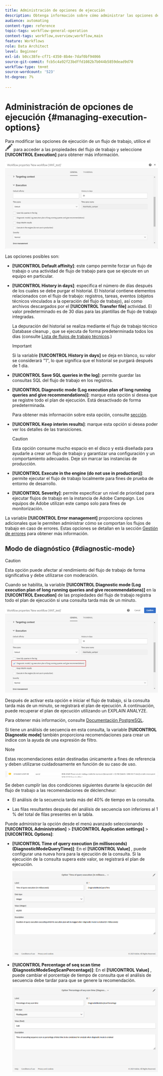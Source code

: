 ```yaml
---
title: Administración de opciones de ejecución
description: Obtenga información sobre cómo administrar las opciones de ejecución de flujos de trabajo.
audience: automating
content-type: reference
topic-tags: workflow-general-operation
context-tags: workflow,overview;workflow,main
feature: Workflows
role: Data Architect
level: Beginner
exl-id: b0cc38fe-cf71-4350-8b4e-7daf0bf94066
source-git-commit: fcb5c4a92f23bdffd1082b7b044b5859dead9d70
workflow-type: tm+mt
source-wordcount: '523'
ht-degree: 7%

---
```


# Administración de opciones de ejecución {#managing-execution-options}

Para modificar las opciones de ejecución de un flujo de trabajo, utilice el ![](assets/edit_darkgrey-24px.png) para acceder a las propiedades del flujo de trabajo y seleccione **[!UICONTROL Execution]** para obtener más información.

![](assets/wkf_execution_6.png)

Las opciones posibles son:

* **[!UICONTROL Default affinity]**: este campo permite forzar un flujo de trabajo o una actividad de flujo de trabajo para que se ejecute en un equipo en particular.

* **[!UICONTROL History in days]**: especifica el número de días después de los cuales se debe purgar el historial. El historial contiene elementos relacionados con el flujo de trabajo: registros, tareas, eventos (objetos técnicos vinculados a la operación del flujo de trabajo), así como archivos descargados por el **[!UICONTROL Transfer file]** actividad. El valor predeterminado es de 30 días para las plantillas de flujo de trabajo integradas.

   La depuración del historial se realiza mediante el flujo de trabajo técnico Database cleanup , que se ejecuta de forma predeterminada todos los días (consulte [Lista de flujos de trabajo técnicos](../../administration/using/technical-workflows.md).)

   >[!IMPORTANT]
   >
   >Si la variable **[!UICONTROL History in days]** se deja en blanco, su valor se considerará &quot;1&quot;, lo que significa que el historial se purgará después de 1 día.

* **[!UICONTROL Save SQL queries in the log]**: permite guardar las consultas SQL del flujo de trabajo en los registros.

* **[!UICONTROL Diagnostic mode (Log execution plan of long running queries and give recommendations)]**: marque esta opción si desea que se registre todo el plan de ejecución. Está desactivado de forma predeterminada.

   Para obtener más información sobre esta opción, consulte [sección](#diagnostic-mode).

* **[!UICONTROL Keep interim results]**: marque esta opción si desea poder ver los detalles de las transiciones.

   >[!CAUTION]
   >
   >Esta opción consume mucho espacio en el disco y está diseñada para ayudarle a crear un flujo de trabajo y garantizar una configuración y un comportamiento adecuados. Deje sin marcar las instancias de producción.

* **[!UICONTROL Execute in the engine (do not use in production)]**: permite ejecutar el flujo de trabajo localmente para fines de prueba de entorno de desarrollo.

* **[!UICONTROL Severity]**: permite especificar un nivel de prioridad para ejecutar flujos de trabajo en la instancia de Adobe Campaign. Los equipos de Adobe utilizan este campo solo para fines de monitorización.

La variable **[!UICONTROL Error management]** proporciona opciones adicionales que le permiten administrar cómo se comportan los flujos de trabajo en caso de errores. Estas opciones se detallan en la sección [Gestión de errores](../../automating/using/monitoring-workflow-execution.md#error-management) para obtener más información.

## Modo de diagnóstico {#diagnostic-mode}

>[!CAUTION]
>
>Esta opción puede afectar al rendimiento del flujo de trabajo de forma significativa y debe utilizarse con moderación.

Cuando se habilita, la variable **[!UICONTROL Diagnostic mode (Log execution plan of long running queries and give recommendations)]** en la **[!UICONTROL Execution]** de las propiedades del flujo de trabajo registra todo el plan de ejecución si una consulta tarda más de un minuto.

![](assets/wkf_diagnostic.png)

Después de activar esta opción e iniciar el flujo de trabajo, si la consulta tarda más de un minuto, se registrará el plan de ejecución. A continuación, puede recuperar el plan de ejecución utilizando un EXPLAIN ANALYZE.

Para obtener más información, consulte [Documentación PostgreSQL](https://www.postgresql.org/docs/9.4/using-explain.html).

Si tiene un análisis de secuencia en esta consulta, la variable **[!UICONTROL Diagnostic mode]** también proporciona recomendaciones para crear un índice con la ayuda de una expresión de filtro.

>[!NOTE]
>
> Estas recomendaciones están destinadas únicamente a fines de referencia y deben utilizarse cuidadosamente en función de su caso de uso.

![](assets/wkf_diagnostic_4.png)

Se deben cumplir las dos condiciones siguientes durante la ejecución del flujo de trabajo a las recomendaciones de déclencheur:

* El análisis de la secuencia tarda más del 40% de tiempo en la consulta.

* Las filas resultantes después del análisis de secuencia son inferiores al 1 % del total de filas presentes en la tabla.

Puede administrar la opción desde el menú avanzado seleccionando **[!UICONTROL Administration]** > **[!UICONTROL Application settings]** > **[!UICONTROL Options]**:

* **[!UICONTROL Time of query execution (in milliseconds)(DiagnosticModeQueryTime)]**: En el **[!UICONTROL Value]** , puede configurar una nueva hora para la ejecución de la consulta. Si la ejecución de la consulta supera este valor, se registrará el plan de ejecución.

   ![](assets/wkf_diagnostic_2.png)

* **[!UICONTROL Percentage of seq scan time (DiagnosticModeSeqScanPercentage)]**: En el **[!UICONTROL Value]** , puede cambiar el porcentaje de tiempo de consulta que el análisis de secuencia debe tardar para que se genere la recomendación.

   ![](assets/wkf_diagnostic_3.png)
